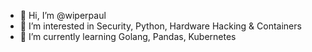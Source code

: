 - 👋 Hi, I’m @wiperpaul
- 👀 I’m interested in Security, Python, Hardware Hacking & Containers
- 🌱 I’m currently learning Golang, Pandas, Kubernetes

<!---
wiperpaul/wiperpaul is a ✨ special ✨ repository because its `README.md` (this file) appears on your GitHub profile.
You can click the Preview link to take a look at your changes.
--->
